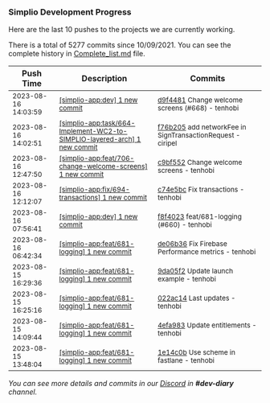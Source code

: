 
### Simplio Development Progress

Here are the last 10 pushes to the projects we are currently working.

There is a total of 5277 commits since 10/09/2021. You can see the complete history in
 [Complete_list.md](Complete_list.md) file.

| Push Time | Description | Commits |
| --- | --- | --- |
| <sub>2023-08-16 14:03:59</sub> | <sub>[[simplio-app:dev] 1 new commit](https://github.com/SimplioOfficial/simplio-app/commit/d9f448159b55f7aa01f3624088c2bfa8e1629f87)</sub> | <sub>[d9f4481](https://github.com/SimplioOfficial/simplio-app/commit/d9f448159b55f7aa01f3624088c2bfa8e1629f87) Change welcome screens (#668) - tenhobi</sub> |
| <sub>2023-08-16 14:02:51</sub> | <sub>[[simplio-app:task/664-Implement-WC2-to-SIMPLIO-layered-arch] 1 new commit](https://github.com/SimplioOfficial/simplio-app/commit/f76b2051a049ea9244f5eab6433564f4dfd9cdae)</sub> | <sub>[f76b205](https://github.com/SimplioOfficial/simplio-app/commit/f76b2051a049ea9244f5eab6433564f4dfd9cdae) add networkFee in SignTransactionRequest - ciripel</sub> |
| <sub>2023-08-16 12:47:50</sub> | <sub>[[simplio-app:feat/706-change-welcome-screens] 1 new commit](https://github.com/SimplioOfficial/simplio-app/commit/c9bf55206b457fe331c6adb8a8e6988230e58cf7)</sub> | <sub>[c9bf552](https://github.com/SimplioOfficial/simplio-app/commit/c9bf55206b457fe331c6adb8a8e6988230e58cf7) Change welcome screens - tenhobi</sub> |
| <sub>2023-08-16 12:12:07</sub> | <sub>[[simplio-app:fix/694-transactions] 1 new commit](https://github.com/SimplioOfficial/simplio-app/commit/c74e5bc5beb0eb16fb0ef980fba82e979951d14a)</sub> | <sub>[c74e5bc](https://github.com/SimplioOfficial/simplio-app/commit/c74e5bc5beb0eb16fb0ef980fba82e979951d14a) Fix transactions - tenhobi</sub> |
| <sub>2023-08-16 07:56:41</sub> | <sub>[[simplio-app:dev] 1 new commit](https://github.com/SimplioOfficial/simplio-app/commit/f8f4023053515495f2e92f50a63a97da41e49290)</sub> | <sub>[f8f4023](https://github.com/SimplioOfficial/simplio-app/commit/f8f4023053515495f2e92f50a63a97da41e49290) feat/681-logging (#660) - tenhobi</sub> |
| <sub>2023-08-16 06:42:34</sub> | <sub>[[simplio-app:feat/681-logging] 1 new commit](https://github.com/SimplioOfficial/simplio-app/commit/de06b3670fb530559113ce9605bc5f7204d5e14f)</sub> | <sub>[de06b36](https://github.com/SimplioOfficial/simplio-app/commit/de06b3670fb530559113ce9605bc5f7204d5e14f) Fix Firebase Performance metrics - tenhobi</sub> |
| <sub>2023-08-15 16:29:36</sub> | <sub>[[simplio-app:feat/681-logging] 1 new commit](https://github.com/SimplioOfficial/simplio-app/commit/9da05f28c05c0c8bd02c058da6020bcf298eb24b)</sub> | <sub>[9da05f2](https://github.com/SimplioOfficial/simplio-app/commit/9da05f28c05c0c8bd02c058da6020bcf298eb24b) Update launch example - tenhobi</sub> |
| <sub>2023-08-15 16:25:16</sub> | <sub>[[simplio-app:feat/681-logging] 1 new commit](https://github.com/SimplioOfficial/simplio-app/commit/022ac147afe19e02a2d8228a83aa5785022677d5)</sub> | <sub>[022ac14](https://github.com/SimplioOfficial/simplio-app/commit/022ac147afe19e02a2d8228a83aa5785022677d5) Last updates - tenhobi</sub> |
| <sub>2023-08-15 14:09:44</sub> | <sub>[[simplio-app:feat/681-logging] 1 new commit](https://github.com/SimplioOfficial/simplio-app/commit/4efa9832123e30398ca311deda713e080151e5a8)</sub> | <sub>[4efa983](https://github.com/SimplioOfficial/simplio-app/commit/4efa9832123e30398ca311deda713e080151e5a8) Update entitlements - tenhobi</sub> |
| <sub>2023-08-15 13:48:04</sub> | <sub>[[simplio-app:feat/681-logging] 1 new commit](https://github.com/SimplioOfficial/simplio-app/commit/1e14c0b3bc7e76a685065920c0f5333ed7410d49)</sub> | <sub>[1e14c0b](https://github.com/SimplioOfficial/simplio-app/commit/1e14c0b3bc7e76a685065920c0f5333ed7410d49) Use scheme in fastlane - tenhobi</sub> |

_You can see more details and commits in our [Discord](https://discord.gg/aKhjuwZmdP) in **#dev-diary** channel._
